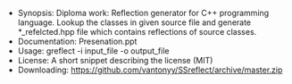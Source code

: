 - Synopsis:
  Diploma work: Reflection generator for C++ programming language.
  Lookup the classes in given source file and generate *_refelcted.hpp  file which contains  reflections of source classes.
- Documentation:
Presenation.ppt
- Usage:
greflect -i input_file -o output_file
- License:
  A short snippet describing the license (MIT)
- Downloading:
  https://github.com/vantonyy/SSreflect/archive/master.zip
